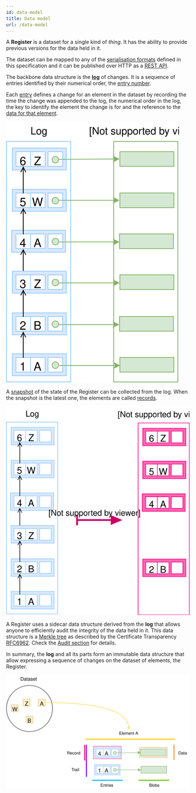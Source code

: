 ```yaml
---
id: data-model
title: Data model
url: /data-model
---
```


A **Register** is a dataset for a single kind of _thing_. It has the
ability to provide previous versions for the data held in it.

The dataset can be mapped to any of the [serialisation
formats](/rest-api#serialisation) defined in this specification and it can be
published over HTTP as a [REST API](/rest-api).

The backbone data structure is the [**log**](/glossary/log) of changes. It is
a sequence of entries identified by their numerical order, the [entry
number](/glossary/entry#number).

Each [entry](/glossary/entry) defines a change for an element in the dataset
by recording the time the change was appended to the log, the numerical order
in the log, the key to identify the element the change is for and the
reference to the [data for that element](/glossary/blob).

![A picture of a log with A, B a Z entries](data-model-log.svg)

A [snapshot](/glossary/snapshot) of the state of the Register can be collected
from the log. When the snapshot is the latest one, the elements are called
[records](/glossary/record).

![A picture of transforming a log into a snapshot](data-model-snapshot.svg)


A Register uses a sidecar data structure derived from the **log** that allows
anyone to efficiently audit the integrity of the data held in it. This data
structure is a [Merkle tree](https://en.wikipedia.org/wiki/Merkle_tree) as
described by the Certificate Transparency [RFC6962](@rfc6962). Check the
[Audit section](/data-model/audit) for details.

In summary, the **log** and all its parts form an immutable data structure that
allow expressing a sequence of changes on the dataset of elements, the
Register.

![The anatomy of an element](data-model-overview.svg)

